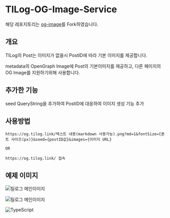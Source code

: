 # TILog-OG-Image-Service

해당 레포지토리는 [og-image](https://github.com/vercel/og-image)를 Fork하였습니다.

## 개요

TILog의 Post는 이미지가 없을시 PostID에 따라 기본 이미지를 제공합니다.

metadata의 OpenGraph Image에 Post의 기본이미지를 제공하고, 다른 페이지의 OG Image를 지원하기위해 사용합니다.

## 추가한 기능

seed QueryString을 추가하여 PostID에 대응하여 이미지 생성 기능 추가

## 사용방법

```
https://og.tilog.link/텍스트 내용(markdown 사용가능).png?md=1&fontSize={폰트 사이즈(px)}&seed={postID값}&images={이미지 URL}

OR

https://og.tilog.link/ 접속

```

## 예제 이미지

![틸로그 메인이미지](https://og.tilog.link/.png?md=1&fontSize=90px&seed=3729&images=https://static.tilog.link/tilog-logo-white.svg)

![틸로그 메인이미지](https://og.tilog.link/TILog%20Project..png?md=1&fontSize=90px&seed=3729&images=https://static.tilog.link/tilog-logo-white.svg)

![TypeScript](https://og.tilog.link/**TypeScript**.png?md=1&fontSize=100px&seed=3)

